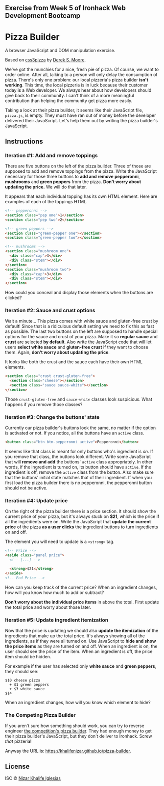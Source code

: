 Exercise from Week 5 of Ironhack Web Development Bootcamp
----------------------------------------------------------


Pizza Builder
=============

A browser JavaScript and DOM manipulation exercise.

Based on [css3pizza](http://codepen.io/dsmoore/full/fiwAl)
by [Derek S. Moore](http://dereksmoore.com).

We've got the munchies for a nice, fresh pie of pizza.
Of course, we want to order online.
After all, talking to a person will only delay the consumption of pizza.
There's only one problem: our local pizzeria's pizza builder **isn't working**.
This time,
the local pizzeria is in luck because their customer today is a Web developer.
We always hear about how developers should give back to their community.
I can't think of a more meaningful contribution
than helping the community get pizza more easily.

Taking a look at their pizza builder,
it seems like their JavaScript file, `pizza.js`, is empty.
They must have ran out of money before the developer delivered their JavaScript.
Let's help them out by writing the pizza builder's JavaScript.


Instructions
------------

### Iteration #1: Add and remove toppings ###

There are five buttons on the left of the pizza builder.
Three of those are supposed to add and remove toppings from the pizza.
Write the JavaScript necessary for those three buttons to **add and remove**
**pepperonni**, **mushrooms** and **green peppers** from the pizza.
**Don't worry about updating the price.**
We will do that later.

It appears that each individual topping has its own HTML element.
Here are examples of each of the toppings HTML.

```html
<!-- pepperonni -->
<section class="pep one">1</section>
<section class="pep two">2</section>

<!-- green peppers -->
<section class="green-pepper one"></section>
<section class="green-pepper two"></section>

<!-- mushrooms -->
<section class="mushroom one">
  <div class="cap">3</div>
  <div class="stem"></div>
</section>
<section class="mushroom two">
  <div class="cap">3</div>
  <div class="stem"></div>
</section>
```

How could you conceal and display those elements when the buttons are clicked?


### Iteration #2: Sauce and crust options ###

Wait a minute...
This pizza comes with white sauce and gluten-free crust by default!
Since that is a ridiculous default setting we need to fix this
as fast as possible.
The last two buttons on the left are supposed to handle
special options for the sauce and crust of your pizza.
Make it so **regular sauce** and **crust** are selected **by default**.
Also write the JavaScript code that will let users
**select white sauce** and **gluten-free crust** if they want to choose them.
Again, **don't worry about updating the price**.

It looks like both the crust and the sauce each have their own HTML elements.

```html
<section class="crust crust-gluten-free">
  <section class="cheese"></section>
  <section class="sauce sauce-white"></section>
</section>
```

Those `crust-gluten-free` and `sauce-white` classes look suspicious.
What happens if you remove those classes?


### Iteration #3: Change the buttons' state ###

Currently our pizza builder's buttons look the same,
no matter if the option is activated or not.
If you notice, all the buttons have an `active` class.

```html
<button class="btn btn-pepperonni active">Pepperonni</button>
```

It seems like that class is meant for only buttons who's ingredient is _on_.
If you remove that class, the buttons look different.
Write some JavaScript that will **remove and add**
the buttons' `active` class appropriately.
In other words, if the ingredient is turned on, its button should have `active`.
If the ingredient is off, remove the `active` class from the button.
Also make sure that the buttons' initial state matches that of their ingredient.
If when you first load the pizza builder there is no pepperonni,
the pepperonni button should not be active.


### Iteration #4: Update price ###

On the right of the pizza builder there is a price section.
It should show the current price of your pizza,
but it's always stuck on **$21**,
which is the price if all the ingredients were on.
Write the JavaScript that **update the current price** of the pizza
**as a user clicks** the ingredient buttons to turn ingredients on and off.

The element you will need to update is a `<strong>` tag.

```html
<!-- Price -->
<aside class="panel price">
  <!-- [...] -->

  <strong>$21</strong>
</aside>
<!-- End Price -->
```

How can you keep track of the current price?
When an ingredient changes, how will you know how much to add or subtract?

**Don't worry about the individual price items** in above the total.
First update the total price and worry about those later.


### Iteration #5: Update ingredient itemization ###

Now that the price is updating we should also **update the itemization**
of the ingredients that make up the total price.
It's always showing all of the ingredients, as if they were all turned on.
Use JavaScript to **hide and show the price items**
as they are turned on and off.
When an ingredient is on, the user should see the price of the item.
When an ingredient is off, the price item should be hidden.

For example if the user has selected only **white sauce** and **green peppers**,
they should see:

```
$10 cheese pizza
  + $1 green peppers
  + $3 white sauce
$14
```

When an ingredient changes, how will you know which element to hide?


### The Competing Pizza Builder ###

If you aren't sure how something should work,
you can try to reverse engineer
[the competition's pizza builder](https://khalifenizar.github.io/pizza-builder).
They had enough money to get their pizza builder's JavaScript,
but they don't deliver to Ironhack.
Screw _that_ pizzeria!

Anyway the URL is: https://khalifenizar.github.io/pizza-builder.


License
-------

ISC © [Nizar Khalife Iglesias](https://twitter.com/khalifenizar)
